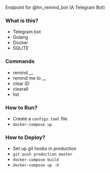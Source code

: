 Endpoint for @hn_remind_bot (A Telegram Bot)

### What is this?

- Telegram bot
- Golang
- Docker
- SQLITE

### Commands

- remind __
- remind me to __
- clear _ID_
- clearall
- list

### How to Run?

- Create a `configs.toml` file
- `docker-compose up`

### How to Deploy?

- Set up git hooks in production
- `git push production master`
- `docker-compose build`
- `docker-compose up -d`
